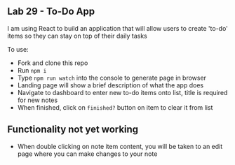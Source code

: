 ## Lab 29 - To-Do App

I am using React to build an application that will allow users to create 'to-do' items so they can stay on top of their daily tasks

To use:

- Fork and clone this repo
- Run `npm i`
- Type `npm run watch` into the console to generate page in browser
- Landing page will show a brief description of what the app does
- Navigate to dashboard to enter new to-do items onto list, title is required for new notes
- When finished, click on `finished?` button on item to clear it from list

## Functionality not yet working

- When double clicking on note item content, you will be taken to an edit page where you can make changes to your note